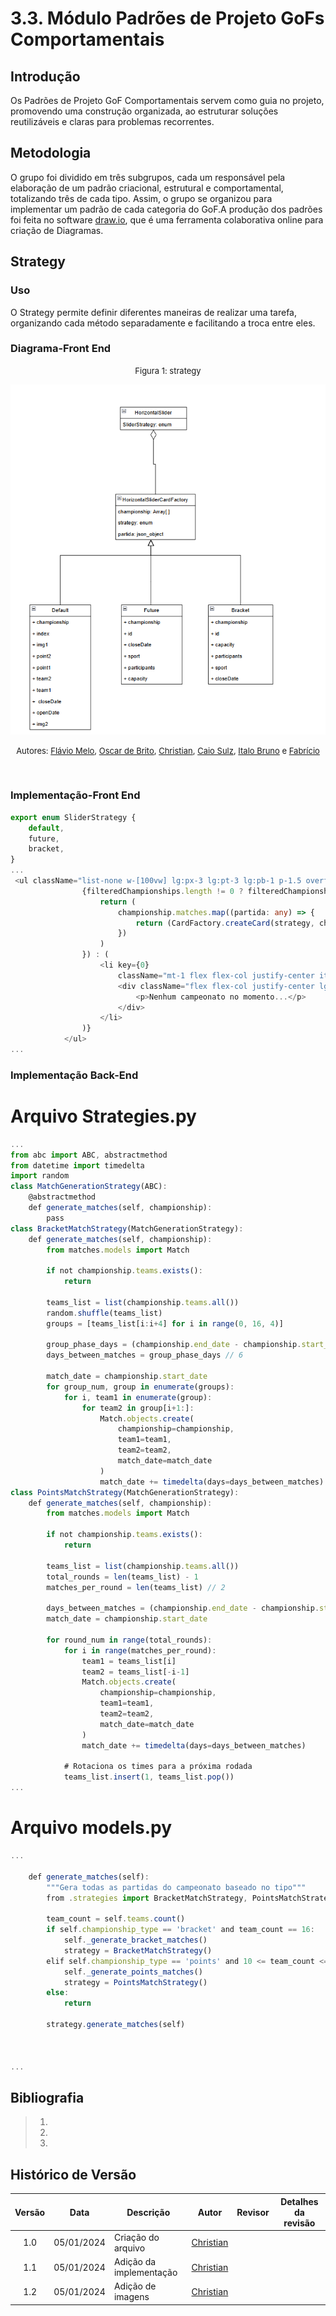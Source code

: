 # 3.3. Módulo Padrões de Projeto GoFs Comportamentais

## Introdução

Os Padrões de Projeto GoF Comportamentais servem como guia no projeto, promovendo uma construção organizada, ao estruturar soluções reutilizáveis e claras para problemas recorrentes.

## Metodologia

O grupo foi dividido em três subgrupos, cada um responsável pela elaboração de um padrão criacional, estrutural e comportamental, totalizando três de cada tipo. Assim, o grupo se organizou para implementar um padrão de cada categoria do GoF.A produção dos padrões foi feita no software [draw.io](https://www.drawio.com/), que é uma ferramenta colaborativa online para criação de Diagramas.

## Strategy

### Uso

O Strategy permite definir diferentes maneiras de realizar uma tarefa, organizando cada método separadamente e facilitando a troca entre eles.

### Diagrama-Front End
<center>

<font size="2"><p style="text-align: center">Figura 1: strategy </p></font>

![Strategy](../Assets/StrategyHorizontal.PNG)


<font size="2"><p style="text-align: center">Autores: [Flávio Melo](https://github.com/flavioovatsug), [Oscar de Brito](https://github.com/OscarDeBrito),  [Christian](https://github.com/crstyhs), [Caio Sulz](https://github.com/CaioSulz), [Italo Bruno](https://github.com/ItaloBrunoM) e [Fabrício](https://github.com/FabricioDeQueiroz) </p></font>

<br>


</center>

### Implementação-Front End
```typescript
export enum SliderStrategy {
    default,
    future,
    bracket,
}
...
 <ul className="list-none w-[100vw] lg:px-3 lg:pt-3 lg:pb-1 p-1.5 overflow-x-auto whitespace-nowrap scroll-smooth scrollbar-thumb-navbar-secondary-btn-hover scrollbar-track-transparent scrollbar-thin snap-x snap-mandatory">
                {filteredChampionships.length != 0 ? filteredChampionships.map((championship: any) => {
                    return (
                        championship.matches.map((partida: any) => {
                            return (CardFactory.createCard(strategy, championship, partida))
                        })
                    )
                }) : (
                    <li key={0}
                        className="mt-1 flex flex-col justify-center items-center w-[95vw] justify-self-center bg-transparent rounded-[10px] border-2 border-primary-btn-base">
                        <div className="flex flex-col justify-center lg:h-[30vh] h-[25vh] text-primary-btn-hover lg:text-3xl text-xl">
                            <p>Nenhum campeonato no momento...</p>
                        </div>
                    </li>
                )}
            </ul>
...
```

### Implementação Back-End

# Arquivo Strategies.py

```typescript
...
from abc import ABC, abstractmethod
from datetime import timedelta
import random
class MatchGenerationStrategy(ABC):
    @abstractmethod
    def generate_matches(self, championship):
        pass
class BracketMatchStrategy(MatchGenerationStrategy):
    def generate_matches(self, championship):
        from matches.models import Match
        
        if not championship.teams.exists():
            return
        
        teams_list = list(championship.teams.all())
        random.shuffle(teams_list)
        groups = [teams_list[i:i+4] for i in range(0, 16, 4)]
        
        group_phase_days = (championship.end_date - championship.start_date).days // 2
        days_between_matches = group_phase_days // 6
        
        match_date = championship.start_date
        for group_num, group in enumerate(groups):
            for i, team1 in enumerate(group):
                for team2 in group[i+1:]:
                    Match.objects.create(
                        championship=championship,
                        team1=team1,
                        team2=team2,
                        match_date=match_date
                    )
                    match_date += timedelta(days=days_between_matches)
class PointsMatchStrategy(MatchGenerationStrategy):
    def generate_matches(self, championship):
        from matches.models import Match
        
        if not championship.teams.exists():
            return
            
        teams_list = list(championship.teams.all())
        total_rounds = len(teams_list) - 1
        matches_per_round = len(teams_list) // 2
        
        days_between_matches = (championship.end_date - championship.start_date).days // (total_rounds * matches_per_round)
        match_date = championship.start_date
        
        for round_num in range(total_rounds):
            for i in range(matches_per_round):
                team1 = teams_list[i]
                team2 = teams_list[-i-1]
                Match.objects.create(
                    championship=championship,
                    team1=team1,
                    team2=team2,
                    match_date=match_date
                )
                match_date += timedelta(days=days_between_matches)
            
            # Rotaciona os times para a próxima rodada
            teams_list.insert(1, teams_list.pop())
...
```

# Arquivo models.py

```typescript
...

    def generate_matches(self):
        """Gera todas as partidas do campeonato baseado no tipo"""
        from .strategies import BracketMatchStrategy, PointsMatchStrategy
        
        team_count = self.teams.count()
        if self.championship_type == 'bracket' and team_count == 16:
            self._generate_bracket_matches()
            strategy = BracketMatchStrategy()
        elif self.championship_type == 'points' and 10 <= team_count <= 20:
            self._generate_points_matches()
            strategy = PointsMatchStrategy()
        else:
            return
            
        strategy.generate_matches(self)



...
```

## Bibliografia

> 1. 
> 2. 
> 3. 

## Histórico de Versão

|Versão|Data|Descrição|Autor|Revisor| Detalhes da revisão |
|:----:|----|---------|-----|:-------:|-----| 
| 1.0 | 05/01/2024 | Criação do arquivo |  [Christian](https://github.com/crstyhs) |  | |
| 1.1 | 05/01/2024 | Adição da implementação |  [Christian](https://github.com/crstyhs) |  | |
| 1.2 | 05/01/2024 | Adição de imagens |[Christian](https://github.com/crstyhs)  |  | |



